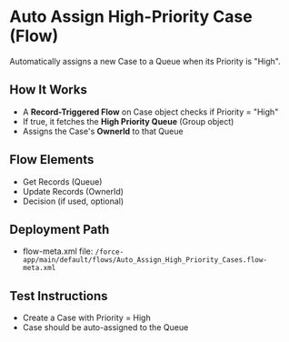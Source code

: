 # Auto Assign High-Priority Case (Flow)

Automatically assigns a new Case to a Queue when its Priority is "High".

## How It Works

- A **Record-Triggered Flow** on Case object checks if Priority = "High"
- If true, it fetches the **High Priority Queue** (Group object)
- Assigns the Case's **OwnerId** to that Queue

## Flow Elements

- Get Records (Queue)
- Update Records (OwnerId)
- Decision (if used, optional)

## Deployment Path

- flow-meta.xml file: `/force-app/main/default/flows/Auto_Assign_High_Priority_Cases.flow-meta.xml`

## Test Instructions

- Create a Case with Priority = High
- Case should be auto-assigned to the Queue



